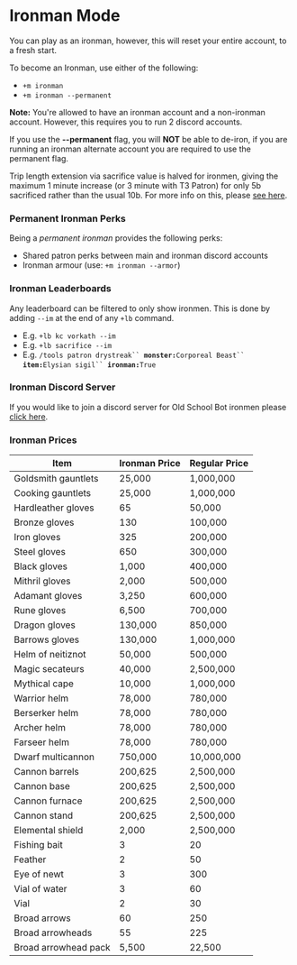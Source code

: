 # Ironman Mode

You can play as an ironman, however, this will reset your entire account, to a fresh start.

To become an Ironman, use either of the following:

* `+m ironman`
* `+m ironman --permanent`

**Note:** You're allowed to have an ironman account and a non-ironman account. However, this requires you to run 2 discord accounts.

If you use the **--permanent** flag, you will **NOT** be able to de-iron, if you are running an ironman alternate account you are required to use the permanent flag.

Trip length extension via sacrifice value is halved for ironmen, giving the maximum 1 minute increase (or 3 minute with T3 Patron) for only 5b sacrificed rather than the usual 10b. For more info on this, please [see here](https://wiki.oldschool.gg/#minion-icons).

### Permanent Ironman Perks

Being a _permanent ironman_ provides the following perks:

* Shared patron perks between main and ironman discord accounts
* Ironman armour (use: `+m ironman --armor`)

### Ironman Leaderboards

Any leaderboard can be filtered to only show ironmen. This is done by adding `--im` at the end of any `+lb` command.

* E.g. `+lb kc vorkath --im`
* E.g. `+lb sacrifice --im`
* E.g. `/tools patron drystreak`` `**`monster:`**`Corporeal Beast`` `**`item:`**`Elysian sigil`` `**`ironman:`**`True`

### Ironman Discord Server

If you would like to join a discord server for Old School Bot ironmen please [click here](https://discord.gg/gGmd9znG3Y).



### Ironman Prices

| Item                 | Ironman Price | Regular Price |
| -------------------- | ------------- | ------------- |
| Goldsmith gauntlets  | 25,000        | 1,000,000     |
| Cooking gauntlets    | 25,000        | 1,000,000     |
| Hardleather gloves   | 65            | 50,000        |
| Bronze gloves        | 130           | 100,000       |
| Iron gloves          | 325           | 200,000       |
| Steel gloves         | 650           | 300,000       |
| Black gloves         | 1,000         | 400,000       |
| Mithril gloves       | 2,000         | 500,000       |
| Adamant gloves       | 3,250         | 600,000       |
| Rune gloves          | 6,500         | 700,000       |
| Dragon gloves        | 130,000       | 850,000       |
| Barrows gloves       | 130,000       | 1,000,000     |
| Helm of neitiznot    | 50,000        | 500,000       |
| Magic secateurs      | 40,000        | 2,500,000     |
| Mythical cape        | 10,000        | 1,000,000     |
| Warrior helm         | 78,000        | 780,000       |
| Berserker helm       | 78,000        | 780,000       |
| Archer helm          | 78,000        | 780,000       |
| Farseer helm         | 78,000        | 780,000       |
| Dwarf multicannon    | 750,000       | 10,000,000    |
| Cannon barrels       | 200,625       | 2,500,000     |
| Cannon base          | 200,625       | 2,500,000     |
| Cannon furnace       | 200,625       | 2,500,000     |
| Cannon stand         | 200,625       | 2,500,000     |
| Elemental shield     | 2,000         | 2,500,000     |
| Fishing bait         | 3             | 20            |
| Feather              | 2             | 50            |
| Eye of newt          | 3             | 300           |
| Vial of water        | 3             | 60            |
| Vial                 | 2             | 30            |
| Broad arrows         | 60            | 250           |
| Broad arrowheads     | 55            | 225           |
| Broad arrowhead pack | 5,500         | 22,500        |

